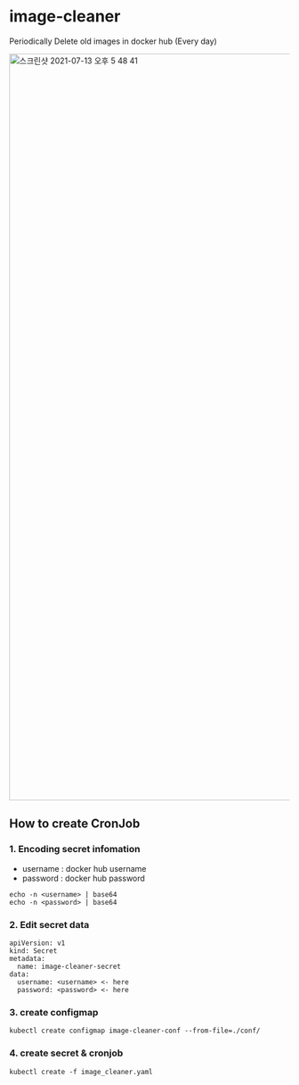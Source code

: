 # image-cleaner
Periodically Delete old images in docker hub (Every day)

<img width="1339" alt="스크린샷 2021-07-13 오후 5 48 41" src="https://user-images.githubusercontent.com/19552819/125421659-217dfac2-d056-42ef-bf7a-e61b76a3acd2.png">

## How to create CronJob

### 1. Encoding secret infomation
- username : docker hub username
- password : docker hub password
```
echo -n <username> | base64 
echo -n <password> | base64
```
### 2. Edit secret data
```
apiVersion: v1
kind: Secret
metadata:
  name: image-cleaner-secret
data:
  username: <username> <- here
  password: <password> <- here
```

### 3. create configmap
```
kubectl create configmap image-cleaner-conf --from-file=./conf/
```

### 4. create secret & cronjob
```
kubectl create -f image_cleaner.yaml
```
